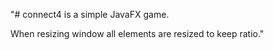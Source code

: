 "# connect4 is a simple JavaFX game.

When resizing window all elements are resized to keep ratio." 

